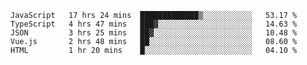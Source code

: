
<!--
**xy406043/xy406043** is a ✨ _special_ ✨ repository because its `README.md` (this file) appears on your GitHub profile.

Here are some ideas to get you started:

- 🔭 I’m currently working on ...
- 🌱 I’m currently learning ...
- 👯 I’m looking to collaborate on ...
- 🤔 I’m looking for help with ...
- 💬 Ask me about ...
- 📫 How to reach me: ...
- 😄 Pronouns: ...
- ⚡ Fun fact: ...
-->

<!--START_SECTION:waka-->
```text
JavaScript   17 hrs 24 mins  █████████████▒░░░░░░░░░░░   53.17 % 
TypeScript   4 hrs 47 mins   ███▓░░░░░░░░░░░░░░░░░░░░░   14.63 % 
JSON         3 hrs 25 mins   ██▓░░░░░░░░░░░░░░░░░░░░░░   10.48 % 
Vue.js       2 hrs 48 mins   ██░░░░░░░░░░░░░░░░░░░░░░░   08.60 % 
HTML         1 hr 20 mins    █░░░░░░░░░░░░░░░░░░░░░░░░   04.10 % 
```
<!--END_SECTION:waka-->
